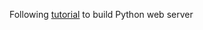 Following [tutorial][1] to build Python web server

[1]: https://projects.raspberrypi.org/en/projects/python-web-server-with-flask/2
